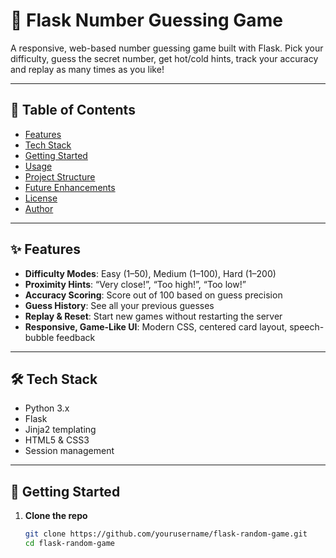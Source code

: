# 🎲 Flask Number Guessing Game

A responsive, web-based number guessing game built with Flask. Pick your difficulty, guess the secret number, get hot/cold hints, track your accuracy and replay as many times as you like!

---

## 📝 Table of Contents

- [Features](#features)  
- [Tech Stack](#tech-stack)  
- [Getting Started](#getting-started)  
- [Usage](#usage)  
- [Project Structure](#project-structure)  
- [Future Enhancements](#future-enhancements)  
- [License](#license)  
- [Author](#author)  

---

## ✨ Features

- **Difficulty Modes**: Easy (1–50), Medium (1–100), Hard (1–200)  
- **Proximity Hints**: “Very close!”, “Too high!”, “Too low!”  
- **Accuracy Scoring**: Score out of 100 based on guess precision  
- **Guess History**: See all your previous guesses  
- **Replay & Reset**: Start new games without restarting the server  
- **Responsive, Game-Like UI**: Modern CSS, centered card layout, speech-bubble feedback  

---

## 🛠 Tech Stack

- Python 3.x  
- Flask  
- Jinja2 templating  
- HTML5 & CSS3  
- Session management  

---

## 🚀 Getting Started

1. **Clone the repo**  
   ```bash
   git clone https://github.com/yourusername/flask-random-game.git
   cd flask-random-game
